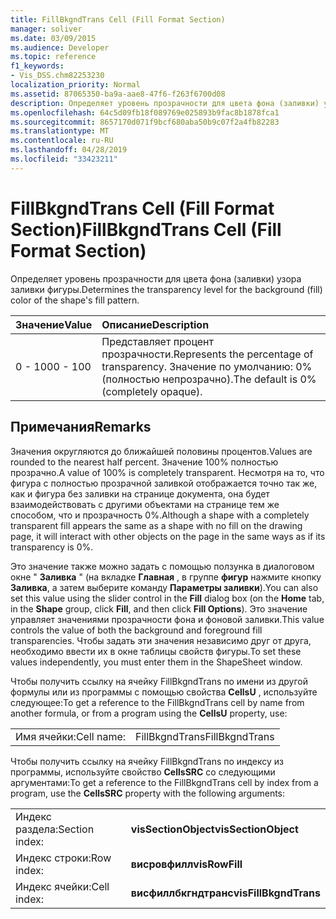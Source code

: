 ```yaml
---
title: FillBkgndTrans Cell (Fill Format Section)
manager: soliver
ms.date: 03/09/2015
ms.audience: Developer
ms.topic: reference
f1_keywords:
- Vis_DSS.chm82253230
localization_priority: Normal
ms.assetid: 87065350-ba9a-aae8-47f6-f263f6700d08
description: Определяет уровень прозрачности для цвета фона (заливки) узора заливки фигуры.
ms.openlocfilehash: 64c5d09fb18f089769e025893b9fac8b1878fca1
ms.sourcegitcommit: 8657170d071f9bcf680aba50b9c07f2a4fb82283
ms.translationtype: MT
ms.contentlocale: ru-RU
ms.lasthandoff: 04/28/2019
ms.locfileid: "33423211"
---
```

# <a name="fillbkgndtrans-cell-fill-format-section"></a><span data-ttu-id="ea85b-103">FillBkgndTrans Cell (Fill Format Section)</span><span class="sxs-lookup"><span data-stu-id="ea85b-103">FillBkgndTrans Cell (Fill Format Section)</span></span>

<span data-ttu-id="ea85b-104">Определяет уровень прозрачности для цвета фона (заливки) узора заливки фигуры.</span><span class="sxs-lookup"><span data-stu-id="ea85b-104">Determines the transparency level for the background (fill) color of the shape's fill pattern.</span></span>
  
|<span data-ttu-id="ea85b-105">**Значение**</span><span class="sxs-lookup"><span data-stu-id="ea85b-105">**Value**</span></span>|<span data-ttu-id="ea85b-106">**Описание**</span><span class="sxs-lookup"><span data-stu-id="ea85b-106">**Description**</span></span>|
|:-----|:-----|
|<span data-ttu-id="ea85b-107">0 - 100</span><span class="sxs-lookup"><span data-stu-id="ea85b-107">0 - 100</span></span>  <br/> |<span data-ttu-id="ea85b-108">Представляет процент прозрачности.</span><span class="sxs-lookup"><span data-stu-id="ea85b-108">Represents the percentage of transparency.</span></span> <span data-ttu-id="ea85b-109">Значение по умолчанию: 0% (полностью непрозрачно).</span><span class="sxs-lookup"><span data-stu-id="ea85b-109">The default is 0% (completely opaque).</span></span>  <br/> |
   
## <a name="remarks"></a><span data-ttu-id="ea85b-110">Примечания</span><span class="sxs-lookup"><span data-stu-id="ea85b-110">Remarks</span></span>

<span data-ttu-id="ea85b-111">Значения округляются до ближайшей половины процентов.</span><span class="sxs-lookup"><span data-stu-id="ea85b-111">Values are rounded to the nearest half percent.</span></span> <span data-ttu-id="ea85b-112">Значение 100% полностью прозрачно.</span><span class="sxs-lookup"><span data-stu-id="ea85b-112">A value of 100% is completely transparent.</span></span> <span data-ttu-id="ea85b-113">Несмотря на то, что фигура с полностью прозрачной заливкой отображается точно так же, как и фигура без заливки на странице документа, она будет взаимодействовать с другими объектами на странице тем же способом, что и прозрачность 0%.</span><span class="sxs-lookup"><span data-stu-id="ea85b-113">Although a shape with a completely transparent fill appears the same as a shape with no fill on the drawing page, it will interact with other objects on the page in the same ways as if its transparency is 0%.</span></span>
  
<span data-ttu-id="ea85b-114">Это значение также можно задать с помощью ползунка в диалоговом окне " **Заливка** " (на вкладке **Главная** , в группе **фигур** нажмите кнопку **Заливка**, а затем выберите команду **Параметры заливки**).</span><span class="sxs-lookup"><span data-stu-id="ea85b-114">You can also set this value using the slider control in the **Fill** dialog box (on the **Home** tab, in the **Shape** group, click **Fill**, and then click **Fill Options**).</span></span> <span data-ttu-id="ea85b-115">Это значение управляет значениями прозрачности фона и фоновой заливки.</span><span class="sxs-lookup"><span data-stu-id="ea85b-115">This value controls the value of both the background and foreground fill transparencies.</span></span> <span data-ttu-id="ea85b-116">Чтобы задать эти значения независимо друг от друга, необходимо ввести их в окне таблицы свойств фигуры.</span><span class="sxs-lookup"><span data-stu-id="ea85b-116">To set these values independently, you must enter them in the ShapeSheet window.</span></span>
  
<span data-ttu-id="ea85b-117">Чтобы получить ссылку на ячейку FillBkgndTrans по имени из другой формулы или из программы с помощью свойства **CellsU** , используйте следующее:</span><span class="sxs-lookup"><span data-stu-id="ea85b-117">To get a reference to the FillBkgndTrans cell by name from another formula, or from a program using the **CellsU** property, use:</span></span> 
  
|||
|:-----|:-----|
|<span data-ttu-id="ea85b-118">Имя ячейки:</span><span class="sxs-lookup"><span data-stu-id="ea85b-118">Cell name:</span></span>  <br/> |<span data-ttu-id="ea85b-119">FillBkgndTrans</span><span class="sxs-lookup"><span data-stu-id="ea85b-119">FillBkgndTrans</span></span>  <br/> |
   
<span data-ttu-id="ea85b-120">Чтобы получить ссылку на ячейку FillBkgndTrans по индексу из программы, используйте свойство **CellsSRC** со следующими аргументами:</span><span class="sxs-lookup"><span data-stu-id="ea85b-120">To get a reference to the FillBkgndTrans cell by index from a program, use the **CellsSRC** property with the following arguments:</span></span> 
  
|||
|:-----|:-----|
|<span data-ttu-id="ea85b-121">Индекс раздела:</span><span class="sxs-lookup"><span data-stu-id="ea85b-121">Section index:</span></span>  <br/> |<span data-ttu-id="ea85b-122">**visSectionObject**</span><span class="sxs-lookup"><span data-stu-id="ea85b-122">**visSectionObject**</span></span> <br/> |
|<span data-ttu-id="ea85b-123">Индекс строки:</span><span class="sxs-lookup"><span data-stu-id="ea85b-123">Row index:</span></span>  <br/> |<span data-ttu-id="ea85b-124">**висровфилл**</span><span class="sxs-lookup"><span data-stu-id="ea85b-124">**visRowFill**</span></span> <br/> |
|<span data-ttu-id="ea85b-125">Индекс ячейки:</span><span class="sxs-lookup"><span data-stu-id="ea85b-125">Cell index:</span></span>  <br/> |<span data-ttu-id="ea85b-126">**висфиллбкгндтранс**</span><span class="sxs-lookup"><span data-stu-id="ea85b-126">**visFillBkgndTrans**</span></span> <br/> |
   

